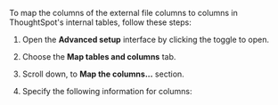 To map the columns of the external file columns to columns in ThoughtSpot's internal tables, follow these steps:

1. Open the **Advanced setup** interface by clicking the toggle to open.
   <!--<details>
     <summary>See how to  open <strong>Advanced setup</strong></summary>
     <p>
      <img src="../../images/dataflow-advanced-setup.png" alt="Open Advanced setup" /></p>
    </details>-->

2. Choose the **Map tables and columns** tab.

3. Scroll down, to **Map the columns...** section.

4. Specify the following information for columns:

   <!--<details>
     <summary>See the elements of the column-naming screen</summary>
      <p>
      <img src="../../images/dataflow-map-columns-applications.png" alt="Map columns" /></p>
   </details>
-->
   1. Select (or deselect) **columns** for syncing into ThoughtSpot.<br/>By default, all columns are selected.
   2. **Search** for columns by name; this is very useful for very wide tables.
   3. **Rename** columns in the ThoughtSpot table, for easier search.<br/>To make this change, click the pencil (edit) icon next to the name of the column.
   4. **Change the data type** of the column inside the ThoughtSpot table.<br/>Click the down chevron icon to open the drop-down menu, and select a new data type.<br/>For example, if you know you may very large numbers that require extra storage, change the default **FLOAT** datatype to **DOUBLE**.
   5. Set **Primary keys** of the table by toggling the selector to the 'on' position.<br/>Note that several columns may be primary keys.
   6. Set the **Sharding keys** of the table by toggling the selector to the 'on' position.<br/>Note that sharding key columns must be primary key columns.
   7. Specify the **Number of shards** in the table.

5. Save your work by clicking **Save**.<br/>Alternatively, click **Save and sync now** to save your work and sync data at the same time.
